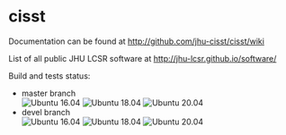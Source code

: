 cisst
=====

Documentation can be found at http://github.com/jhu-cisst/cisst/wiki

List of all public JHU LCSR software at http://jhu-lcsr.github.io/software/

Build and tests status:
  * master branch<br>![Ubuntu 16.04](https://github.com/jhu-cisst/cisst/workflows/Ubuntu%2016.04/badge.svg?branch=master) ![Ubuntu 18.04](https://github.com/jhu-cisst/cisst/workflows/Ubuntu%2018.04/badge.svg?branch=master) ![Ubuntu 20.04](https://github.com/jhu-cisst/cisst/workflows/Ubuntu%2020.04/badge.svg?branch=master) 
  * devel branch<br>![Ubuntu 16.04](https://github.com/jhu-cisst/cisst/workflows/Ubuntu%2016.04/badge.svg?branch=devel) ![Ubuntu 18.04](https://github.com/jhu-cisst/cisst/workflows/Ubuntu%2018.04/badge.svg?branch=devel) ![Ubuntu 20.04](https://github.com/jhu-cisst/cisst/workflows/Ubuntu%2020.04/badge.svg?branch=devel) 
